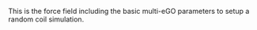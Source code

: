 This is the force field including the basic multi-eGO parameters
to setup a random coil simulation. 
